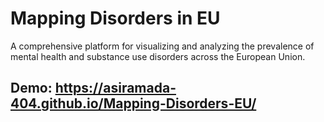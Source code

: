 # Mapping Disorders in EU
A comprehensive platform for visualizing and analyzing the prevalence of mental health and substance use disorders across the European Union.

## Demo: https://asiramada-404.github.io/Mapping-Disorders-EU/

